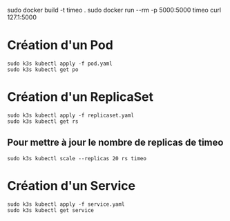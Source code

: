 sudo docker build -t timeo .
sudo docker run --rm -p 5000:5000 timeo
curl 127.1:5000

# Création d'un Pod

```
sudo k3s kubectl apply -f pod.yaml
sudo k3s kubectl get po
```

# Création d'un ReplicaSet

```
sudo k3s kubectl apply -f replicaset.yaml
sudo k3s kubectl get rs
```

## Pour mettre à jour le nombre de replicas de timeo

```
sudo k3s kubectl scale --replicas 20 rs timeo
```

# Création d'un Service

```
sudo k3s kubectl apply -f service.yaml
sudo k3s kubectl get service
```
